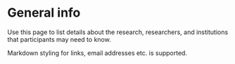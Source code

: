 # General info

Use this page to list details about the research, researchers, and institutions that participants may need to know.

Markdown styling for links, email addresses etc. is supported.
